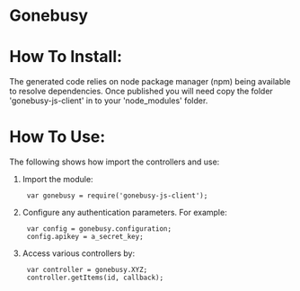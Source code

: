 Gonebusy
=================


How To Install: 
=============
The generated code relies on node package manager (npm) being available to resolve dependencies.
Once published you will need copy the folder 'gonebusy-js-client' in to your 'node_modules' folder.

  
How To Use:
===========
The following shows how import the controllers and use:

1) Import the module:

        var gonebusy = require('gonebusy-js-client');
2) Configure any authentication parameters. For example:

        var config = gonebusy.configuration;
        config.apikey = a_secret_key;

3) Access various controllers by:

        var controller = gonebusy.XYZ;
        controller.getItems(id, callback);
    

